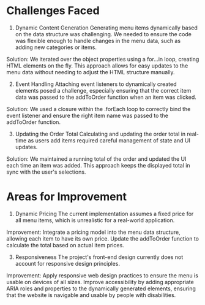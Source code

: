 # Challenges Faced
1. Dynamic Content Generation
Generating menu items dynamically based on the data structure was challenging. We needed to ensure the code was flexible enough to handle changes in the menu data, such as adding new categories or items.

Solution: We iterated over the object properties using a for...in loop, creating HTML elements on the fly. This approach allows for easy updates to the menu data without needing to adjust the HTML structure manually.

2. Event Handling
Attaching event listeners to dynamically created elements posed a challenge, especially ensuring that the correct item data was passed to the addToOrder function when an item was clicked.

Solution: We used a closure within the .forEach loop to correctly bind the event listener and ensure the right item name was passed to the addToOrder function.

3. Updating the Order Total
Calculating and updating the order total in real-time as users add items required careful management of state and UI updates.

Solution: We maintained a running total of the order and updated the UI each time an item was added. This approach keeps the displayed total in sync with the user's selections.

# Areas for Improvement
1. Dynamic Pricing
The current implementation assumes a fixed price for all menu items, which is unrealistic for a real-world application.

Improvement: Integrate a pricing model into the menu data structure, allowing each item to have its own price. Update the addToOrder function to calculate the total based on actual item prices.

3. Responsiveness
The project's front-end design currently does not account for responsive design principles.

Improvement: Apply responsive web design practices to ensure the menu is usable on devices of all sizes. Improve accessibility by adding appropriate ARIA roles and properties to the dynamically generated elements, ensuring that the website is navigable and usable by people with disabilities.
